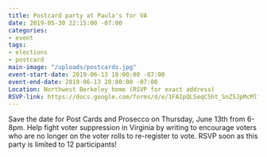 ```yaml
---
title: Postcard party at Paula's for VA
date: 2019-05-30 22:15:00 -07:00
categories:
- event
tags:
- elections
- postcard
main-image: "/uploads/postcards.jpg"
event-start-date: 2019-06-13 18:00:00 -07:00
event-end-date: 2019-06-13 20:00:00 -07:00
Location: Northwest Berkeley home (RSVP for exact address)
RSVP-link: https://docs.google.com/forms/d/e/1FAIpQLSeqC5ht_SnZ5JpMcMlfhYFdu14tqEGWjUKOHFYPuPYUHCzAbw/viewform
---
```


Save the date for Post Cards and Prosecco on Thursday, June 13th from 6-8pm. Help fight voter suppression in Virginia by writing to encourage voters who are no longer on the voter rolls to re-register to vote.  RSVP soon as this party is limited to 12 participants!